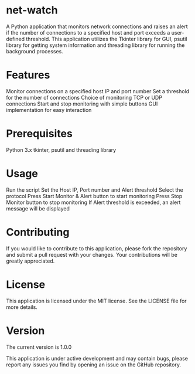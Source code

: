 # net-watch
A Python application that monitors network connections and raises an alert if the number of connections to a specified host and port exceeds a user-defined threshold. This application utilizes the Tkinter library for GUI, psutil library for getting system information and threading library for running the background processes.

# Features
Monitor connections on a specified host IP and port number
Set a threshold for the number of connections
Choice of monitoring TCP or UDP connections
Start and stop monitoring with simple buttons
GUI implementation for easy interaction

# Prerequisites
Python 3.x
tkinter, psutil and threading library

# Usage
Run the script
Set the Host IP, Port number and Alert threshold
Select the protocol
Press Start Monitor & Alert button to start monitoring
Press Stop Monitor button to stop monitoring
If Alert threshold is exceeded, an alert message will be displayed


# Contributing
If you would like to contribute to this application, please fork the repository and submit a pull request with your changes. Your contributions will be greatly appreciated.

# License
This application is licensed under the MIT license. See the LICENSE file for more details.

# Version
The current version is 1.0.0

This application is under active development and may contain bugs, please report any issues you find by opening an issue on the GitHub repository.
